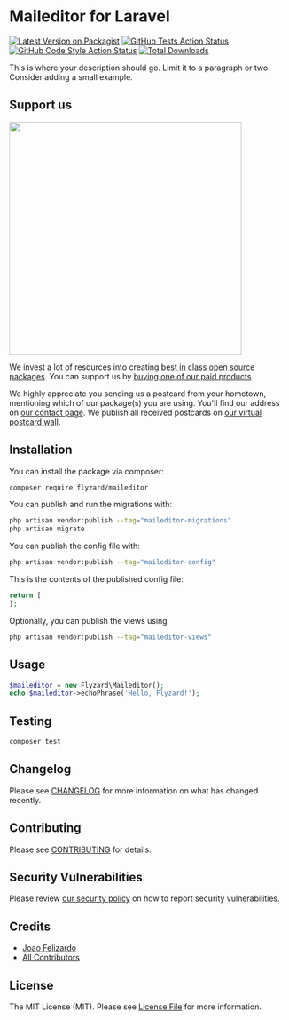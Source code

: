 # Maileditor for Laravel


[![Latest Version on Packagist](https://img.shields.io/packagist/v/flyzard/maileditor.svg?style=flat-square)](https://packagist.org/packages/flyzard/maileditor)
[![GitHub Tests Action Status](https://img.shields.io/github/actions/workflow/status/flyzard/maileditor/run-tests.yml?branch=main&label=tests&style=flat-square)](https://github.com/flyzard/maileditor/actions?query=workflow%3Arun-tests+branch%3Amain)
[![GitHub Code Style Action Status](https://img.shields.io/github/actions/workflow/status/flyzard/maileditor/fix-php-code-style-issues.yml?branch=main&label=code%20style&style=flat-square)](https://github.com/flyzard/maileditor/actions?query=workflow%3A"Fix+PHP+code+style+issues"+branch%3Amain)
[![Total Downloads](https://img.shields.io/packagist/dt/flyzard/maileditor.svg?style=flat-square)](https://packagist.org/packages/flyzard/maileditor)

This is where your description should go. Limit it to a paragraph or two. Consider adding a small example.

## Support us

[<img src="https://github-ads.s3.eu-central-1.amazonaws.com/maileditor.jpg?t=1" width="419px" />](https://spatie.be/github-ad-click/maileditor)

We invest a lot of resources into creating [best in class open source packages](https://spatie.be/open-source). You can support us by [buying one of our paid products](https://spatie.be/open-source/support-us).

We highly appreciate you sending us a postcard from your hometown, mentioning which of our package(s) you are using. You'll find our address on [our contact page](https://spatie.be/about-us). We publish all received postcards on [our virtual postcard wall](https://spatie.be/open-source/postcards).

## Installation

You can install the package via composer:

```bash
composer require flyzard/maileditor
```

You can publish and run the migrations with:

```bash
php artisan vendor:publish --tag="maileditor-migrations"
php artisan migrate
```

You can publish the config file with:

```bash
php artisan vendor:publish --tag="maileditor-config"
```

This is the contents of the published config file:

```php
return [
];
```

Optionally, you can publish the views using

```bash
php artisan vendor:publish --tag="maileditor-views"
```

## Usage

```php
$maileditor = new Flyzard\Maileditor();
echo $maileditor->echoPhrase('Hello, Flyzard!');
```

## Testing

```bash
composer test
```

## Changelog

Please see [CHANGELOG](CHANGELOG.md) for more information on what has changed recently.

## Contributing

Please see [CONTRIBUTING](CONTRIBUTING.md) for details.

## Security Vulnerabilities

Please review [our security policy](../../security/policy) on how to report security vulnerabilities.

## Credits

- [Joao Felizardo](https://github.com/flyzard)
- [All Contributors](../../contributors)

## License

The MIT License (MIT). Please see [License File](LICENSE.md) for more information.
